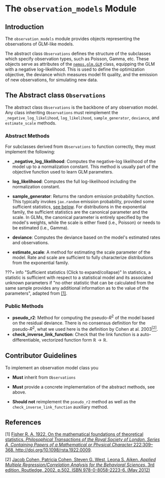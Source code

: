 # The `observation_models` Module

## Introduction

The `observation_models` module provides objects representing the observations of GLM-like models.

The abstract class `Observations` defines the structure of the subclasses which specify observation types, such as Poisson, Gamma, etc. These objects serve as attributes of the [`nemos.glm.GLM`](../06-glm/#the-concrete-class-glm) class, equipping the GLM with a negative log-likelihood. This is used to define the optimization objective, the deviance which measures model fit quality, and the emission of new observations, for simulating new data.

## The Abstract class `Observations`

The abstract class `Observations` is the backbone of any observation model. Any class inheriting `Observations` must reimplement the `_negative_log_likelihood`, `log_likelihood`, `sample_generator`, `deviance`, and `estimate_scale` methods.

### Abstract Methods

For subclasses derived from `Observations` to function correctly, they must implement the following:

- **_negative_log_likelihood**: Computes the negative-log likelihood of the model up to a normalization constant. This method is usually part of the objective function used to learn GLM parameters.

- **log_likelihood**: Computes the full log-likelihood including the normalization constant.
  
- **sample_generator**: Returns the random emission probability function. This typically invokes `jax.random` emission probability, provided some sufficient statistics, [see below](#suff-stat). For distributions in the exponential family, the sufficient statistics are the canonical parameter and the scale. In GLMs, the canonical parameter is entirely specified by the model's weights, while the scale is either fixed (i.e., Poisson) or needs to be estimated (i.e., Gamma).
  
- **deviance**: Computes the deviance based on the model's estimated rates and observations.

- **estimate_scale**: A method for estimating the scale parameter of the model. Rate and scale are sufficient to fully characterize distributions from the exponential family.

???+ info "<span id="suff-stat">Sufficient statistics (Click to expand/collapse)</span>"
    In statistics, a statistic is sufficient with respect to a statistical model and its associated unknown parameters if "no other statistic that can be calculated from the same sample provides any additional information as to the value of the parameters", adapted from [[1]](#ref-1).

### Public Methods

- **pseudo_r2**: Method for computing the pseudo-$R^2$ of the model based on the residual deviance. There is no consensus definition for the pseudo-$R^2$, what we used here is the definition by Cohen at al. 2003[$^{[2]}$](#ref-2). 
- **check_inverse_link_function**: Check that the link function is a auto-differentiable, vectorized function form $\mathbb{R} \longrightarrow \mathbb{R}$.

## Contributor Guidelines 

To implement an observation model class you

- **Must** inherit from `Observations`

- **Must** provide a concrete implementation of the abstract methods, see above.

- **Should not** reimplement the `pseudo_r2` method as well as the `check_inverse_link_function` auxiliary method.

## References
<p id="ref-1">[1]
    <a href="http://doi.org/10.1098/rsta.1922.0009">Fisher R. A. 1922. On the mathematical foundations of theoretical statistics. <em>Philosophical Transactions of the Royal Society of London. Series A, Containing Papers of a Mathematical or Physical Character</em> 222:309–368. http://doi.org/10.1098/rsta.1922.0009</a>.
</p>

<p id="ref-2">
    [2] 
    <a href="https://www.taylorfrancis.com/books/mono/10.4324/9780203774441/applied-multiple-regression-correlation-analysis-behavioral-sciences-jacob-cohen-patricia-cohen-stephen-west-leona-aiken">
        Jacob Cohen, Patricia Cohen, Steven G. West, Leona S. Aiken. <em>Applied Multiple Regression/Correlation Analysis for the Behavioral Sciences</em>. 3rd edition. Routledge, 2002. p.502. ISBN 978-0-8058-2223-6. (May 2012)
    </a>
</p>

